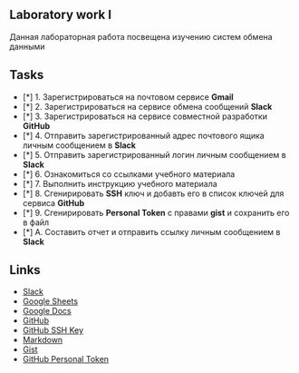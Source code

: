 ## Laboratory work I

Данная лабораторная работа посвещена изучению систем обмена данными

## Tasks

- [*] 1. Зарегистрироваться на почтовом сервисе **Gmail**
- [*] 2. Зарегистрироваться на сервисе обмена сообщений **Slack**
- [*] 3. Зарегистрироваться на сервисе совместной разработки **GitHub**
- [*] 4. Отправить зарегистрированный адрес почтового ящика личным сообщением в **Slack**
- [*] 5. Отправить зарегистрированный логин личным сообщением в **Slack**
- [*] 6. Ознакомиться со ссылками учебного материала
- [*] 7. Выполнить инструкцию учебного материала
- [*] 8. Сгенирировать **SSH** ключ и добавть его в список ключей для сервиса **GitHub**
- [*] 9. Сгенирировать **Personal Token** с правами **gist** и сохранить его в файл
- [*] A. Составить отчет и отправить ссылку личным сообщением в **Slack**

## Links

- [Slack](https://slack.com)
- [Google Sheets](https://www.google.ru/intl/ru/sheets/about/)
- [Google Docs](https://www.google.ru/intl/ru/docs/about/)
- [GitHub](https://github.com)
- [GitHub SSH Key](https://help.github.com/articles/generating-a-new-ssh-key-and-adding-it-to-the-ssh-agent/)
- [Markdown](https://stackedit.io)
- [Gist](https://gist.github.com)
- [GitHub Personal Token](https://github.com/settings/tokens/new)
